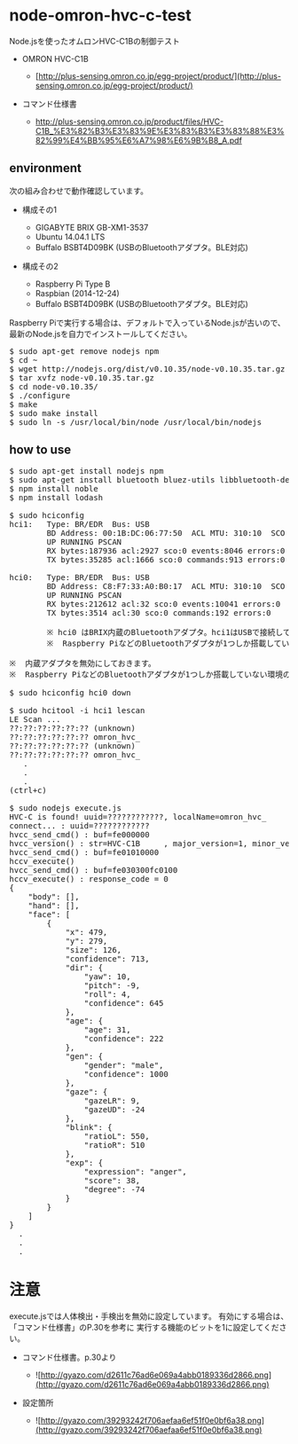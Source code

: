 node-omron-hvc-c-test
====
Node.jsを使ったオムロンHVC-C1Bの制御テスト

* OMRON HVC-C1B
  * [http://plus-sensing.omron.co.jp/egg-project/product/](http://plus-sensing.omron.co.jp/egg-project/product/)

* コマンド仕様書
  * http://plus-sensing.omron.co.jp/product/files/HVC-C1B_%E3%82%B3%E3%83%9E%E3%83%B3%E3%83%88%E3%82%99%E4%BB%95%E6%A7%98%E6%9B%B8_A.pdf

environment
----
次の組み合わせで動作確認しています。

  * 構成その1
    * GIGABYTE BRIX GB-XM1-3537
    * Ubuntu 14.04.1 LTS
    * Buffalo BSBT4D09BK (USBのBluetoothアダプタ。BLE対応)

  * 構成その2
    * Raspberry Pi Type B
    * Raspbian (2014-12-24)
    * Buffalo BSBT4D09BK (USBのBluetoothアダプタ。BLE対応)

Raspberry Piで実行する場合は、デフォルトで入っているNode.jsが古いので、
最新のNode.jsを自力でインストールしてください。

<pre>
$ sudo apt-get remove nodejs npm
$ cd ~
$ wget http://nodejs.org/dist/v0.10.35/node-v0.10.35.tar.gz
$ tar xvfz node-v0.10.35.tar.gz
$ cd node-v0.10.35/
$ ./configure
$ make
$ sudo make install
$ sudo ln -s /usr/local/bin/node /usr/local/bin/nodejs
</pre>

how to use
----
<pre>
$ sudo apt-get install nodejs npm
$ sudo apt-get install bluetooth bluez-utils libbluetooth-dev
$ npm install noble
$ npm install lodash

$ sudo hciconfig 
hci1:   Type: BR/EDR  Bus: USB
        BD Address: 00:1B:DC:06:77:50  ACL MTU: 310:10  SCO MTU: 64:8
        UP RUNNING PSCAN
        RX bytes:187936 acl:2927 sco:0 events:8046 errors:0
        TX bytes:35285 acl:1666 sco:0 commands:913 errors:0

hci0:   Type: BR/EDR  Bus: USB
        BD Address: C8:F7:33:A0:B0:17  ACL MTU: 310:10  SCO MTU: 64:8
        UP RUNNING PSCAN
        RX bytes:212612 acl:32 sco:0 events:10041 errors:0
        TX bytes:3514 acl:30 sco:0 commands:192 errors:0

        ※ hci0 はBRIX内蔵のBluetoothアダプタ。hci1はUSBで接続しているBluetoothアダプタ。
        ※  Raspberry PiなどのBluetoothアダプタが1つしか搭載していない環境の場合は、hci0が1つだけ表示されます。

※  内蔵アダプタを無効にしておきます。
※  Raspberry PiなどのBluetoothアダプタが1つしか搭載していない環境の場合は、この操作の必要なありません。

$ sudo hciconfig hci0 down

$ sudo hcitool -i hci1 lescan
LE Scan ...
??:??:??:??:??:?? (unknown)
??:??:??:??:??:?? omron_hvc_
??:??:??:??:??:?? (unknown)
??:??:??:??:??:?? omron_hvc_
   .
   .
   .
(ctrl+c)

$ sudo nodejs execute.js
HVC-C is found! uuid=????????????, localName=omron_hvc_
connect... : uuid=????????????
hvcc_send_cmd() : buf=fe000000
hvcc_version() : str=HVC-C1B     , major_version=1, minor_version=1, release_version=150, rev=090000
hvcc_send_cmd() : buf=fe01010000
hccv_execute()
hvcc_send_cmd() : buf=fe030300fc0100
hccv_execute() : response_code = 0
{
    "body": [],
    "hand": [],
    "face": [
        {
            "x": 479,
            "y": 279,
            "size": 126,
            "confidence": 713,
            "dir": {
                "yaw": 10,
                "pitch": -9,
                "roll": 4,
                "confidence": 645
            },
            "age": {
                "age": 31,
                "confidence": 222
            },
            "gen": {
                "gender": "male",
                "confidence": 1000
            },
            "gaze": {
                "gazeLR": 9,
                "gazeUD": -24
            },
            "blink": {
                "ratioL": 550,
                "ratioR": 510
            },
            "exp": {
                "expression": "anger",
                "score": 38,
                "degree": -74
            }
        }
    ]
}
  .
  .
  .
</pre>

注意
====
execute.jsでは人体検出・手検出を無効に設定しています。
有効にする場合は、「コマンド仕様書」のP.30を参考に
実行する機能のビットを1に設定してください。

* コマンド仕様書。p.30より
  * ![http://gyazo.com/d2611c76ad6e069a4abb0189336d2866.png](http://gyazo.com/d2611c76ad6e069a4abb0189336d2866.png)

* 設定箇所
  * ![http://gyazo.com/39293242f706aefaa6ef51f0e0bf6a38.png](http://gyazo.com/39293242f706aefaa6ef51f0e0bf6a38.png)
